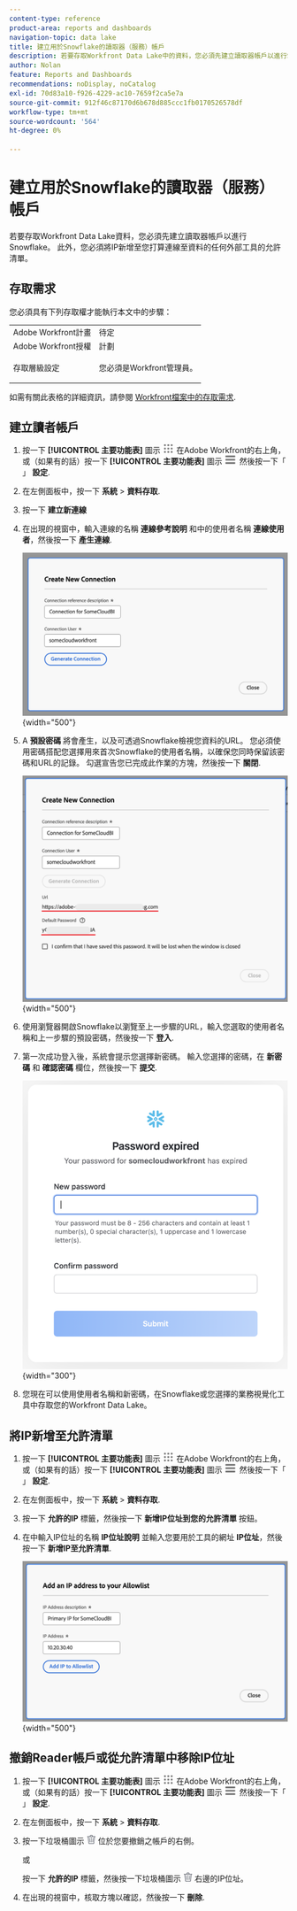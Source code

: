 ```yaml
---
content-type: reference
product-area: reports and dashboards
navigation-topic: data lake
title: 建立用於Snowflake的讀取器（服務）帳戶
description: 若要存取Workfront Data Lake中的資料，您必須先建立讀取器帳戶以進行Snowflake。
author: Nolan
feature: Reports and Dashboards
recommendations: noDisplay, noCatalog
exl-id: 70d83a10-f926-4229-ac10-7659f2ca5e7a
source-git-commit: 912f46c87170d6b678d885ccc1fb0170526578df
workflow-type: tm+mt
source-wordcount: '564'
ht-degree: 0%

---
```


# 建立用於Snowflake的讀取器（服務）帳戶

若要存取Workfront Data Lake資料，您必須先建立讀取器帳戶以進行Snowflake。 此外，您必須將IP新增至您打算連線至資料的任何外部工具的允許清單。

## 存取需求

您必須具有下列存取權才能執行本文中的步驟：

<table style="table-layout:auto"> 
 <col> 
 <col> 
 <tbody> 
  <tr> 
   <td role="rowheader">Adobe Workfront計畫</td> 
   <td>待定</td> 
  </tr> 
  <tr> 
   <td role="rowheader">Adobe Workfront授權</td> 
   <td>計劃</td> 
  </tr> 
  <tr> 
   <td role="rowheader">存取層級設定</td> 
   <td> <p>您必須是Workfront管理員。</p></td> 
  </tr> 
 </tbody> 
</table>

如需有關此表格的詳細資訊，請參閱 [Workfront檔案中的存取需求](/help/quicksilver/administration-and-setup/add-users/access-levels-and-object-permissions/access-level-requirements-in-documentation.md).

## 建立讀者帳戶

1. 按一下 **[!UICONTROL 主要功能表]** 圖示 ![主要功能表](/help/_includes/assets/main-menu-icon.png) 在Adobe Workfront的右上角，或（如果有的話）按一下 **[!UICONTROL 主要功能表]** 圖示 ![主要功能表](/help/_includes/assets/main-menu-icon-left-nav.png) 然後按一下「 」 **設定**.

1. 在左側面板中，按一下 **系統** > **資料存取**.

1. 按一下 **建立新連線**

1. 在出現的視窗中，輸入連線的名稱 **連線參考說明** 和中的使用者名稱 **連線使用者**，然後按一下 **產生連線**.

   ![建立讀者帳戶](/help/quicksilver/reports-and-dashboards/data-lake/assets/new-reader-connection.png) {width="500"}

1. A **預設密碼** 將會產生，以及可透過Snowflake檢視您資料的URL。 您必須使用密碼搭配您選擇用來首次Snowflake的使用者名稱，以確保您同時保留該密碼和URL的記錄。 勾選宣告您已完成此作業的方塊，然後按一下 **關閉**.

   ![預設帳戶密碼](/help/quicksilver/reports-and-dashboards/data-lake/assets/default-password-reader-account.png) {width="500"}

1. 使用瀏覽器開啟Snowflake以瀏覽至上一步驟的URL，輸入您選取的使用者名稱和上一步驟的預設密碼，然後按一下 **登入**.

1. 第一次成功登入後，系統會提示您選擇新密碼。 輸入您選擇的密碼，在 **新密碼** 和 **確認密碼** 欄位，然後按一下 **提交**.

   ![重設Snowflake密碼](/help/quicksilver/reports-and-dashboards/data-lake/assets/reset-snowflake-password.png) {width="300"}

1. 您現在可以使用使用者名稱和新密碼，在Snowflake或您選擇的業務視覺化工具中存取您的Workfront Data Lake。

## 將IP新增至允許清單

1. 按一下 **[!UICONTROL 主要功能表]** 圖示 ![主要功能表](/help/_includes/assets/main-menu-icon.png) 在Adobe Workfront的右上角，或（如果有的話）按一下 **[!UICONTROL 主要功能表]** 圖示 ![主要功能表](/help/_includes/assets/main-menu-icon-left-nav.png) 然後按一下「 」 **設定**.

1. 在左側面板中，按一下 **系統** > **資料存取**.

1. 按一下 **允許的IP** 標籤，然後按一下 **新增IP位址到您的允許清單** 按鈕。

1. 在中輸入IP位址的名稱 **IP位址說明** 並輸入您要用於工具的網址 **IP位址**，然後按一下 **新增IP至允許清單**.

   ![新增IP位址](/help/quicksilver/reports-and-dashboards/data-lake/assets/add-IP-allowlist.png) {width="500"}

## 撤銷Reader帳戶或從允許清單中移除IP位址

1. 按一下 **[!UICONTROL 主要功能表]** 圖示 ![主要功能表](/help/_includes/assets/main-menu-icon.png) 在Adobe Workfront的右上角，或（如果有的話）按一下 **[!UICONTROL 主要功能表]** 圖示 ![主要功能表](/help/_includes/assets/main-menu-icon-left-nav.png) 然後按一下「 」 **設定**.

1. 在左側面板中，按一下 **系統** > **資料存取**.

1. 按一下垃圾桶圖示 ![「刪除」圖示](/help/quicksilver/reports-and-dashboards/data-lake/assets/delete.png) 位於您要撤銷之帳戶的右側。

   或

   按一下 **允許的IP** 標籤，然後按一下垃圾桶圖示 ![「刪除」圖示](/help/quicksilver/reports-and-dashboards/data-lake/assets/delete.png) 右邊的IP位址。

1. 在出現的視窗中，核取方塊以確認，然後按一下 **刪除**.
